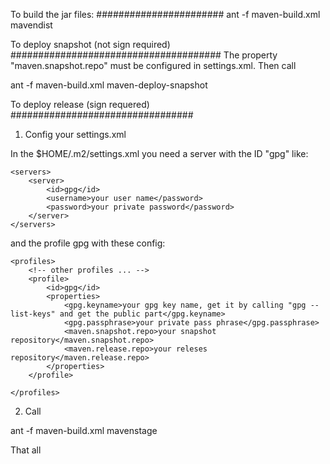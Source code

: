 To build the jar files:
#######################
ant -f maven-build.xml mavendist

To deploy snapshot (not sign required) 
######################################
The property "maven.snapshot.repo" must be configured in settings.xml. Then call

ant -f maven-build.xml maven-deploy-snapshot


To deploy release (sign requered)
#################################

1. Config your settings.xml

In the $HOME/.m2/settings.xml you need a server with the ID "gpg" like:

	<servers>
		<server>
			<id>gpg</id>
			<username>your user name</password>
			<password>your private password</password>
		</server>
	</servers>

and the profile gpg with these config:
	
	<profiles>
		<!-- other profiles ... -->
		<profile>
			<id>gpg</id>
			<properties>
				<gpg.keyname>your gpg key name, get it by calling "gpg --list-keys" and get the public part</gpg.keyname>
				<gpg.passphrase>your private pass phrase</gpg.passphrase>
				<maven.snapshot.repo>your snapshot repository</maven.snapshot.repo>
				<maven.release.repo>your releses repository</maven.release.repo>
			</properties>
		</profile>

	</profiles>

2. Call

ant -f maven-build.xml mavenstage

That all



